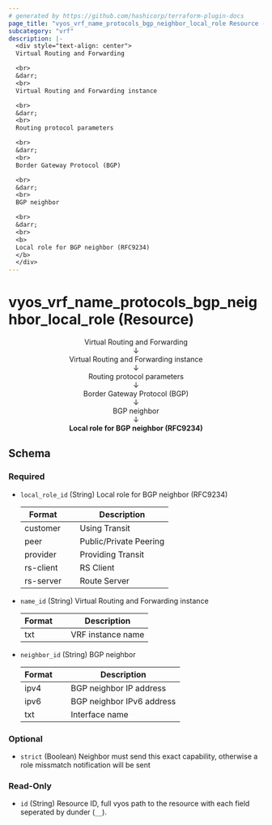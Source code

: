 ```yaml
---
# generated by https://github.com/hashicorp/terraform-plugin-docs
page_title: "vyos_vrf_name_protocols_bgp_neighbor_local_role Resource - vyos"
subcategory: "vrf"
description: |-
  <div style="text-align: center">
  Virtual Routing and Forwarding

  <br>
  &darr;
  <br>
  Virtual Routing and Forwarding instance

  <br>
  &darr;
  <br>
  Routing protocol parameters

  <br>
  &darr;
  <br>
  Border Gateway Protocol (BGP)

  <br>
  &darr;
  <br>
  BGP neighbor

  <br>
  &darr;
  <br>
  <b>
  Local role for BGP neighbor (RFC9234)
  </b>
  </div>
---
```


# vyos_vrf_name_protocols_bgp_neighbor_local_role (Resource)

<div style="text-align: center">
Virtual Routing and Forwarding

<br>
&darr;
<br>
Virtual Routing and Forwarding instance

<br>
&darr;
<br>
Routing protocol parameters

<br>
&darr;
<br>
Border Gateway Protocol (BGP)

<br>
&darr;
<br>
BGP neighbor

<br>
&darr;
<br>
<b>
Local role for BGP neighbor (RFC9234)
</b>
</div>



<!-- schema generated by tfplugindocs -->
## Schema

### Required

- `local_role_id` (String) Local role for BGP neighbor (RFC9234)

    |  Format &emsp; | Description  |
    |----------|---------------|
    |  customer  &emsp; |  Using Transit  |
    |  peer  &emsp; |  Public/Private Peering  |
    |  provider  &emsp; |  Providing Transit  |
    |  rs-client  &emsp; |  RS Client  |
    |  rs-server  &emsp; |  Route Server  |
- `name_id` (String) Virtual Routing and Forwarding instance

    |  Format &emsp; | Description  |
    |----------|---------------|
    |  txt  &emsp; |  VRF instance name  |
- `neighbor_id` (String) BGP neighbor

    |  Format &emsp; | Description  |
    |----------|---------------|
    |  ipv4  &emsp; |  BGP neighbor IP address  |
    |  ipv6  &emsp; |  BGP neighbor IPv6 address  |
    |  txt  &emsp; |  Interface name  |

### Optional

- `strict` (Boolean) Neighbor must send this exact capability, otherwise a role missmatch notification will be sent

### Read-Only

- `id` (String) Resource ID, full vyos path to the resource with each field seperated by dunder (`__`).
